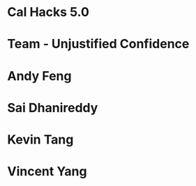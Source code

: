 # Cal Hacks 5.0
# Team - Unjustified Confidence
# Andy Feng
# Sai Dhanireddy
# Kevin Tang
# Vincent Yang
